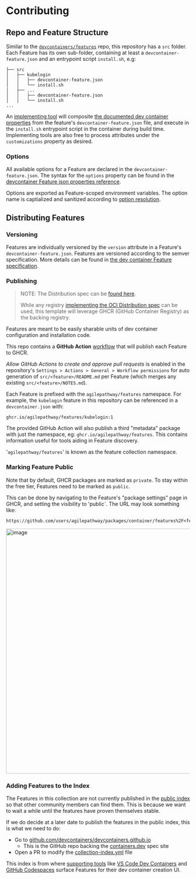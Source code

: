# Contributing

## Repo and Feature Structure

Similar to the [`devcontainers/features`](https://github.com/devcontainers/features) repo, this repository has a `src` folder.  Each Feature has its own sub-folder, containing at least a `devcontainer-feature.json` and an entrypoint script `install.sh`, e.g: 

```
├── src
│   ├── kubelogin
│   │   ├── devcontainer-feature.json
│   │   └── install.sh
|   ├── ...
│   │   ├── devcontainer-feature.json
│   │   └── install.sh
...
```

An [implementing tool](https://containers.dev/supporting#tools) will composite [the documented dev container properties](https://containers.dev/implementors/features/#devcontainer-feature-json-properties) from the feature's `devcontainer-feature.json` file, and execute in the `install.sh` entrypoint script in the container during build time.  Implementing tools are also free to process attributes under the `customizations` property as desired.

### Options

All available options for a Feature are declared in the `devcontainer-feature.json`.  The syntax for the `options` property can be found in the [devcontainer Feature json properties reference](https://containers.dev/implementors/features/#devcontainer-feature-json-properties).

Options are exported as Feature-scoped environment variables.  The option name is captialized and sanitized according to [option resolution](https://containers.dev/implementors/features/#option-resolution).


## Distributing Features

### Versioning

Features are individually versioned by the `version` attribute in a Feature's `devcontainer-feature.json`.  Features are versioned according to the semver specification. More details can be found in [the dev container Feature specification](https://containers.dev/implementors/features/#versioning).

### Publishing

> NOTE: The Distribution spec can be [found here](https://containers.dev/implementors/features-distribution/).  
>
> While any registry [implementing the OCI Distribution spec](https://github.com/opencontainers/distribution-spec) can be used, this template will leverage GHCR (GitHub Container Registry) as the backing registry.

Features are meant to be easily sharable units of dev container configuration and installation code.  

This repo contains a **GitHub Action** [workflow](.github/workflows/release.yaml) that will publish each Feature to GHCR. 

*Allow GitHub Actions to create and approve pull requests* is enabled in the repository's `Settings > Actions > General > Workflow permissions` for auto generation of `src/<feature>/README.md` per Feature (which merges any existing `src/<feature>/NOTES.md`).

Each Feature is prefixed with the `agilepathway/features` namespace.  For example, the `kubelogin` feature in this repository can be referenced in a `devcontainer.json` with:

```
ghcr.io/agilepathway/features/kubelogin:1
```

The provided GitHub Action will also publish a third "metadata" package with just the namespace, eg: `ghcr.io/agilepathway/features`.  This contains information useful for tools aiding in Feature discovery.

'`agilepathway/features`' is known as the feature collection namespace.

### Marking Feature Public

Note that by default, GHCR packages are marked as `private`.  To stay within the free tier, Features need to be marked as `public`.

This can be done by navigating to the Feature's "package settings" page in GHCR, and setting the visibility to 'public`.  The URL may look something like:

```
https://github.com/users/agilepathway/packages/container/features%2F<featureName>/settings
```

<img width="669" alt="image" src="https://user-images.githubusercontent.com/23246594/185244705-232cf86a-bd05-43cb-9c25-07b45b3f4b04.png">

### Adding Features to the Index

The Features in this collection are not currently published in the [public index](https://containers.dev/features) so that other community members can find them.  This is because we want to wait a while until the features have proven themselves
stable.

If we do decide at a later date to publish the features in the public index, this is what we need to do:

* Go to [github.com/devcontainers/devcontainers.github.io](https://github.com/devcontainers/devcontainers.github.io)
     * This is the GitHub repo backing the [containers.dev](https://containers.dev/) spec site
* Open a PR to modify the [collection-index.yml](https://github.com/devcontainers/devcontainers.github.io/blob/gh-pages/_data/collection-index.yml) file

This index is from where [supporting tools](https://containers.dev/supporting) like [VS Code Dev Containers](https://marketplace.visualstudio.com/items?itemName=ms-vscode-remote.remote-containers) and [GitHub Codespaces](https://github.com/features/codespaces) surface Features for their dev container creation UI.
